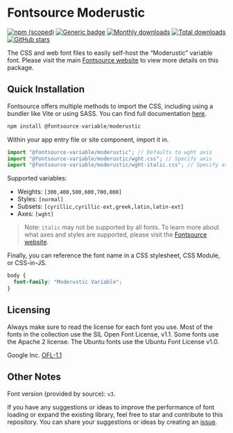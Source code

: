 # Fontsource Moderustic

[![npm (scoped)](https://img.shields.io/npm/v/@fontsource-variable/moderustic?color=brightgreen)](https://www.npmjs.com/package/@fontsource-variable/moderustic) [![Generic badge](https://img.shields.io/badge/fontsource-passing-brightgreen)](https://github.com/fontsource/fontsource) [![Monthly downloads](https://badgen.net/npm/dm/@fontsource-variable/moderustic)](https://github.com/fontsource/fontsource) [![Total downloads](https://badgen.net/npm/dt/@fontsource-variable/moderustic)](https://github.com/fontsource/fontsource) [![GitHub stars](https://img.shields.io/github/stars/fontsource/fontsource.svg?style=social&label=Star)](https://github.com/fontsource/fontsource/stargazers)

The CSS and web font files to easily self-host the “Moderustic” variable font. Please visit the main [Fontsource website](https://fontsource.org/fonts/moderustic) to view more details on this package.

## Quick Installation

Fontsource offers multiple methods to import the CSS, including using a bundler like Vite or using SASS. You can find full documentation [here](https://fontsource.org/docs/getting-started/introduction).

```javascript
npm install @fontsource-variable/moderustic
```

Within your app entry file or site component, import it in.

```javascript
import "@fontsource-variable/moderustic"; // Defaults to wght axis
import "@fontsource-variable/moderustic/wght.css"; // Specify axis
import "@fontsource-variable/moderustic/wght-italic.css"; // Specify axis and style
```

Supported variables:
- Weights: `[300,400,500,600,700,800]`
- Styles: `[normal]`
- Subsets: `[cyrillic,cyrillic-ext,greek,latin,latin-ext]`
- Axes: `[wght]`

> Note: `italic` may not be supported by all fonts. To learn more about what axes and styles are supported, please visit the [Fontsource website](https://fontsource.org/fonts/moderustic).

Finally, you can reference the font name in a CSS stylesheet, CSS Module, or CSS-in-JS.

```css
body {
  font-family: "Moderustic Variable";
}
```

## Licensing
Always make sure to read the license for each font you use. Most of the fonts in the collection use the SIL Open Font License, v1.1. Some fonts use the Apache 2 license. The Ubuntu fonts use the Ubuntu Font License v1.0.

Google Inc.
[OFL-1.1](http://scripts.sil.org/OFL)

## Other Notes
Font version (provided by source): `v3`.

If you have any suggestions or ideas to improve the performance of font loading or expand the existing library, feel free to star and contribute to this repository. You can share your suggestions or ideas by creating an [issue](https://github.com/fontsource/fontsource/issues).